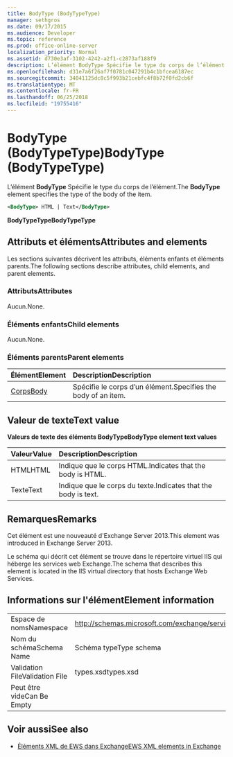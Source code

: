 ```yaml
---
title: BodyType (BodyTypeType)
manager: sethgros
ms.date: 09/17/2015
ms.audience: Developer
ms.topic: reference
ms.prod: office-online-server
localization_priority: Normal
ms.assetid: d730e3af-3102-4242-a2f1-c2873af188f9
description: L’élément BodyType Spécifie le type du corps de l’élément.
ms.openlocfilehash: d31e7a6f26af7f0781c047291b4c1bfcea6187ec
ms.sourcegitcommit: 34041125dc8c5f993b21cebfc4f8b72f0fd2cb6f
ms.translationtype: MT
ms.contentlocale: fr-FR
ms.lasthandoff: 06/25/2018
ms.locfileid: "19755416"
---
```

# <a name="bodytype-bodytypetype"></a><span data-ttu-id="0616d-103">BodyType (BodyTypeType)</span><span class="sxs-lookup"><span data-stu-id="0616d-103">BodyType (BodyTypeType)</span></span>

<span data-ttu-id="0616d-104">L’élément **BodyType** Spécifie le type du corps de l’élément.</span><span class="sxs-lookup"><span data-stu-id="0616d-104">The **BodyType** element specifies the type of the body of the item.</span></span> 
  
```XML
<BodyType> HTML | Text</BodyType>
```

 <span data-ttu-id="0616d-105">**BodyTypeType**</span><span class="sxs-lookup"><span data-stu-id="0616d-105">**BodyTypeType**</span></span>
## <a name="attributes-and-elements"></a><span data-ttu-id="0616d-106">Attributs et éléments</span><span class="sxs-lookup"><span data-stu-id="0616d-106">Attributes and elements</span></span>

<span data-ttu-id="0616d-107">Les sections suivantes décrivent les attributs, éléments enfants et éléments parents.</span><span class="sxs-lookup"><span data-stu-id="0616d-107">The following sections describe attributes, child elements, and parent elements.</span></span>
  
### <a name="attributes"></a><span data-ttu-id="0616d-108">Attributs</span><span class="sxs-lookup"><span data-stu-id="0616d-108">Attributes</span></span>

<span data-ttu-id="0616d-109">Aucun.</span><span class="sxs-lookup"><span data-stu-id="0616d-109">None.</span></span>
  
### <a name="child-elements"></a><span data-ttu-id="0616d-110">Éléments enfants</span><span class="sxs-lookup"><span data-stu-id="0616d-110">Child elements</span></span>

<span data-ttu-id="0616d-111">Aucun.</span><span class="sxs-lookup"><span data-stu-id="0616d-111">None.</span></span>
  
### <a name="parent-elements"></a><span data-ttu-id="0616d-112">Éléments parents</span><span class="sxs-lookup"><span data-stu-id="0616d-112">Parent elements</span></span>

|<span data-ttu-id="0616d-113">**Élément**</span><span class="sxs-lookup"><span data-stu-id="0616d-113">**Element**</span></span>|<span data-ttu-id="0616d-114">**Description**</span><span class="sxs-lookup"><span data-stu-id="0616d-114">**Description**</span></span>|
|:-----|:-----|
|[<span data-ttu-id="0616d-115">Corps</span><span class="sxs-lookup"><span data-stu-id="0616d-115">Body</span></span>](body.md) <br/> |<span data-ttu-id="0616d-116">Spécifie le corps d’un élément.</span><span class="sxs-lookup"><span data-stu-id="0616d-116">Specifies the body of an item.</span></span>  <br/> |
   
## <a name="text-value"></a><span data-ttu-id="0616d-117">Valeur de texte</span><span class="sxs-lookup"><span data-stu-id="0616d-117">Text value</span></span>

<span data-ttu-id="0616d-118">**Valeurs de texte des éléments BodyType**</span><span class="sxs-lookup"><span data-stu-id="0616d-118">**BodyType element text values**</span></span>

|<span data-ttu-id="0616d-119">**Valeur**</span><span class="sxs-lookup"><span data-stu-id="0616d-119">**Value**</span></span>|<span data-ttu-id="0616d-120">**Description**</span><span class="sxs-lookup"><span data-stu-id="0616d-120">**Description**</span></span>|
|:-----|:-----|
|<span data-ttu-id="0616d-121">HTML</span><span class="sxs-lookup"><span data-stu-id="0616d-121">HTML</span></span>  <br/> |<span data-ttu-id="0616d-122">Indique que le corps HTML.</span><span class="sxs-lookup"><span data-stu-id="0616d-122">Indicates that the body is HTML.</span></span>  <br/> |
|<span data-ttu-id="0616d-123">Texte</span><span class="sxs-lookup"><span data-stu-id="0616d-123">Text</span></span>  <br/> |<span data-ttu-id="0616d-124">Indique que le corps du texte.</span><span class="sxs-lookup"><span data-stu-id="0616d-124">Indicates that the body is text.</span></span>  <br/> |
   
## <a name="remarks"></a><span data-ttu-id="0616d-125">Remarques</span><span class="sxs-lookup"><span data-stu-id="0616d-125">Remarks</span></span>

<span data-ttu-id="0616d-126">Cet élément est une nouveauté d'Exchange Server 2013.</span><span class="sxs-lookup"><span data-stu-id="0616d-126">This element was introduced in Exchange Server 2013.</span></span>
  
<span data-ttu-id="0616d-127">Le schéma qui décrit cet élément se trouve dans le répertoire virtuel IIS qui héberge les services web Exchange.</span><span class="sxs-lookup"><span data-stu-id="0616d-127">The schema that describes this element is located in the IIS virtual directory that hosts Exchange Web Services.</span></span>
  
## <a name="element-information"></a><span data-ttu-id="0616d-128">Informations sur l'élément</span><span class="sxs-lookup"><span data-stu-id="0616d-128">Element information</span></span>

|||
|:-----|:-----|
|<span data-ttu-id="0616d-129">Espace de noms</span><span class="sxs-lookup"><span data-stu-id="0616d-129">Namespace</span></span>  <br/> |http://schemas.microsoft.com/exchange/services/2006/types  <br/> |
|<span data-ttu-id="0616d-130">Nom du schéma</span><span class="sxs-lookup"><span data-stu-id="0616d-130">Schema Name</span></span>  <br/> |<span data-ttu-id="0616d-131">Schéma type</span><span class="sxs-lookup"><span data-stu-id="0616d-131">Type schema</span></span>  <br/> |
|<span data-ttu-id="0616d-132">Validation File</span><span class="sxs-lookup"><span data-stu-id="0616d-132">Validation File</span></span>  <br/> |<span data-ttu-id="0616d-133">types.xsd</span><span class="sxs-lookup"><span data-stu-id="0616d-133">types.xsd</span></span>  <br/> |
|<span data-ttu-id="0616d-134">Peut être vide</span><span class="sxs-lookup"><span data-stu-id="0616d-134">Can Be Empty</span></span>  <br/> ||
   
## <a name="see-also"></a><span data-ttu-id="0616d-135">Voir aussi</span><span class="sxs-lookup"><span data-stu-id="0616d-135">See also</span></span>



- [<span data-ttu-id="0616d-136">Éléments XML de EWS dans Exchange</span><span class="sxs-lookup"><span data-stu-id="0616d-136">EWS XML elements in Exchange</span></span>](ews-xml-elements-in-exchange.md)

